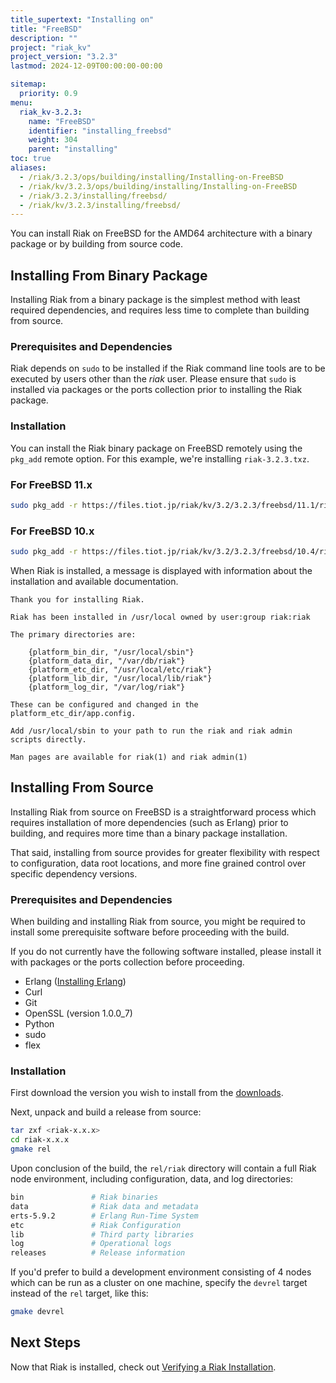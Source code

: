 ```yaml
---
title_supertext: "Installing on"
title: "FreeBSD"
description: ""
project: "riak_kv"
project_version: "3.2.3"
lastmod: 2024-12-09T00:00:00-00:00

sitemap:
  priority: 0.9
menu:
  riak_kv-3.2.3:
    name: "FreeBSD"
    identifier: "installing_freebsd"
    weight: 304
    parent: "installing"
toc: true
aliases:
  - /riak/3.2.3/ops/building/installing/Installing-on-FreeBSD
  - /riak/kv/3.2.3/ops/building/installing/Installing-on-FreeBSD
  - /riak/3.2.3/installing/freebsd/
  - /riak/kv/3.2.3/installing/freebsd/
---
```


[install source erlang]: {{<baseurl>}}riak/kv/3.2.3/setup/installing/source/erlang
[downloads]: {{<baseurl>}}riak/kv/3.2.3/downloads/
[install verify]: {{<baseurl>}}riak/kv/3.2.3/setup/installing/verify

You can install Riak on FreeBSD for the AMD64 architecture with a binary package or by building from source code.

## Installing From Binary Package

Installing Riak from a binary package is the simplest method with least required dependencies, and requires less time to complete than building from source.

### Prerequisites and Dependencies

Riak depends on `sudo` to be installed if the Riak command line tools are to be executed by users other than the *riak* user. Please ensure that `sudo` is installed via packages or the ports collection prior to installing the Riak package.

### Installation

You can install the Riak binary package on FreeBSD remotely using the
`pkg_add` remote option. For this example, we're installing `riak-3.2.3.txz`.

### For FreeBSD 11.x

```bash
sudo pkg_add -r https://files.tiot.jp/riak/kv/3.2/3.2.3/freebsd/11.1/riak-3.2.3.txz
```

### For FreeBSD 10.x

```bash
sudo pkg_add -r https://files.tiot.jp/riak/kv/3.2/3.2.3/freebsd/10.4/riak-3.2.3.txz
```

When Riak is installed, a message is displayed with information about the installation and available documentation.

```
Thank you for installing Riak.

Riak has been installed in /usr/local owned by user:group riak:riak

The primary directories are:

    {platform_bin_dir, "/usr/local/sbin"}
    {platform_data_dir, "/var/db/riak"}
    {platform_etc_dir, "/usr/local/etc/riak"}
    {platform_lib_dir, "/usr/local/lib/riak"}
    {platform_log_dir, "/var/log/riak"}

These can be configured and changed in the platform_etc_dir/app.config.

Add /usr/local/sbin to your path to run the riak and riak admin scripts directly.

Man pages are available for riak(1) and riak admin(1)
```

## Installing From Source

Installing Riak from source on FreeBSD is a straightforward process which requires installation of more dependencies (such as Erlang) prior to building, and requires more time than a binary package installation.

That said, installing from source provides for greater flexibility with respect to configuration, data root locations, and more fine grained control over specific dependency versions.

### Prerequisites and Dependencies

When building and installing Riak from source, you might be required to install some prerequisite software before proceeding with the build.

If you do not currently have the following software installed, please install it with packages or the ports collection before proceeding.

* Erlang ([Installing Erlang][install source erlang])
* Curl
* Git
* OpenSSL (version 1.0.0_7)
* Python
* sudo
* flex

### Installation

First download the version you wish to install from the [downloads][downloads].

Next, unpack and build a release from source:

```bash
tar zxf <riak-x.x.x>
cd riak-x.x.x
gmake rel
```

Upon conclusion of the build, the `rel/riak` directory will contain a full Riak node environment, including configuration, data, and log directories:

```bash
bin               # Riak binaries
data              # Riak data and metadata
erts-5.9.2        # Erlang Run-Time System
etc               # Riak Configuration
lib               # Third party libraries
log               # Operational logs
releases          # Release information
```

If you'd prefer to build a development environment consisting of 4 nodes which can be run as a cluster on one machine, specify the `devrel` target instead of the `rel` target, like this:

```bash
gmake devrel
```

## Next Steps

Now that Riak is installed, check out [Verifying a Riak Installation][install verify].

